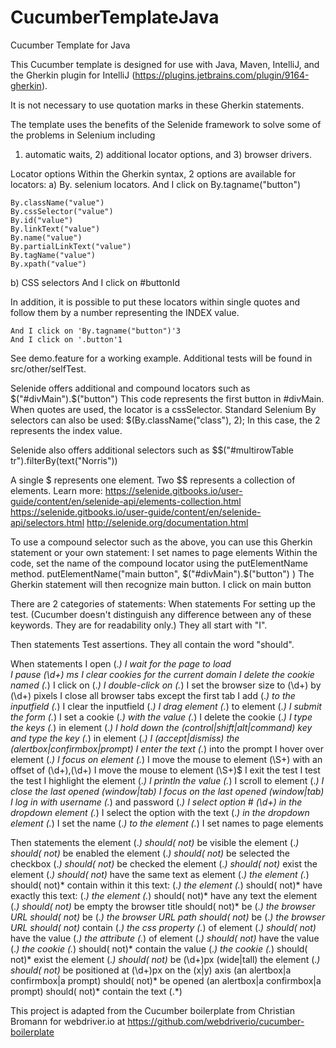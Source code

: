 # CucumberTemplateJava
Cucumber Template for Java

This Cucumber template is designed for use with Java, Maven, IntelliJ, and the Gherkin plugin for IntelliJ (https://plugins.jetbrains.com/plugin/9164-gherkin).

It is not necessary to use quotation marks in these Gherkin statements.

The template uses the benefits of the Selenide framework to solve some of the problems in Selenium including 
1) automatic waits, 2) additional locator options, and 3) browser drivers.

Locator options
Within the Gherkin syntax, 2 options are available for locators:
a) By. selenium locators.
    And I click on By.tagname("button")
    
	By.className("value")
	By.cssSelector("value")
	By.id("value")
	By.linkText("value")
	By.name("value")
	By.partialLinkText("value")
	By.tagName("value")
	By.xpath("value")

b) CSS selectors
    And I click on #buttonId

In addition, it is possible to put these locators within single quotes and follow them by a number representing the INDEX value.

    And I click on 'By.tagname("button")'3
    And I click on '.button'1

See demo.feature for a working example. Additional tests will be found in src/other/selfTest.

Selenide offers additional and compound locators such as 
$("#divMain").$("button")
This code represents the first button in #divMain. 
When quotes are used, the locator is a cssSelector. 
Standard Selenium By selectors can also be used:
$(By.className("class"), 2);
In this case, the 2 represents the index value.

Selenide also offers additional selectors such as
$$("#multirowTable tr").filterBy(text("Norris"))

A single $ represents one element.
Two $$ represents a collection of elements.
Learn more: 
https://selenide.gitbooks.io/user-guide/content/en/selenide-api/elements-collection.html
https://selenide.gitbooks.io/user-guide/content/en/selenide-api/selectors.html
http://selenide.org/documentation.html

To use a compound selector such as the above, you can use this Gherkin statement or your own statement:
I set names to page elements
Within the code, set the name of the compound locator using the putElementName method.
     putElementName("main button", $("#divMain").$("button") )
The Gherkin statement will then recognize main button.
     I click on main button     

There are 2 categories of statements:
When statements
For setting up the test. (Cucumber doesn't distinguish any difference between any of these keywords. They are for readability only.)
They all start with "I".

Then statements
Test assertions. They all contain the word "should".

When statements
    I open (.*)
    I wait for the page to load  
    I pause (\\d+) ms
    I clear cookies for the current domain
    I delete the cookie named (.*)
    I click on (.*)
    I double-click on (.*)
    I set the browser size to (\\d+) by (\\d+) pixels
    I close all browser tabs except the first tab
    I add (.*) to the inputfield (.*)
    I clear the inputfield (.*)
    I drag element (.*) to element (.*)
    I submit the form (.*)
    I set a cookie (.*) with the value (.*)
    I delete the cookie (.*)
    I type the keys (.*) in element (.*)
    I hold down the (control|shift|alt|command) key and type the key (.*) in element (.*)
    I (accept|dismiss) the (alertbox|confirmbox|prompt)
    I enter the text (.*) into the prompt
    I hover over element (.*)
    I focus on element (.*)
    I move the mouse to element (\\S+) with an offset of (\\d+),(\\d+)
    I move the mouse to element (\\S+)$
    I exit the test
    I test the test
    I highlight the element (.*)
    I println the value (.*)
    I scroll to element (.*)
    I close the last opened (window|tab)
    I focus on the last opened (window|tab)
    I log in with username (.*) and password (.*)
    I select option # (\\d+) in the dropdown element (.*)
    I select the option with the text (.*) in the dropdown element (.*)
    I set the name (.*) to the element (.*)
    I set names to page elements

Then statements
    the element (.*) should( not)* be visible
    the element (.*) should( not)* be enabled
    the element (.*) should( not)* be selected
    the checkbox (.*) should( not)* be checked
    the element (.*) should( not)* exist
    the element (.*) should( not)* have the same text as element (.*)
    the element (.*) should( not)* contain within it this text: (.*)
    the element (.*) should( not)* have exactly this text: (.*)
    the element (.*) should( not)* have any text
    the element (.*) should( not)* be empty
    the browser title should( not)* be (.*)
    the browser URL should( not)* be (.*)
    the browser URL path should( not)* be (.*)
    the browser URL should( not)* contain (.*)
    the css property (.*) of element (.*) should( not)* have the value (.*)
    the attribute (.*) of element (.*) should( not)* have the value (.*)
    the cookie (.*) should( not)* contain the value (.*)
    the cookie (.*) should( not)* exist
    the element (.*) should( not)* be (\\d+)px (wide|tall)
    the element (.*) should( not)* be positioned at (\\d+)px on the (x|y) axis
    (an alertbox|a confirmbox|a prompt) should( not)* be opened
    (an alertbox|a confirmbox|a prompt) should( not)* contain the text (.*)

This project is adapted from the Cucumber boilerplate from Christian Bromann for webdriver.io at https://github.com/webdriverio/cucumber-boilerplate

